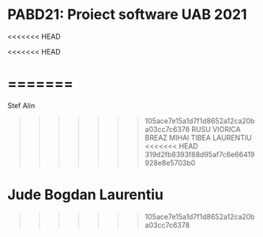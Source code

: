 # PABD21: Proiect software UAB 2021
<<<<<<< HEAD

<<<<<<< HEAD



=======
=======
Stef Alin
>>>>>>> 105ace7e15a1d7f1d8652a12ca20ba03cc7c6378
RUSU VIORICA
BREAZ MIHAI
TIBEA LAURENTIU
<<<<<<< HEAD
>>>>>>> 319d2fb8393f88d95af7c6e66419928e8e5703b0

Jude Bogdan Laurentiu
=======


>>>>>>> 105ace7e15a1d7f1d8652a12ca20ba03cc7c6378
